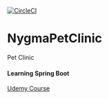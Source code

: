 [![CircleCI](https://circleci.com/gh/ninad458/nygma-pet-clinic.svg?style=svg)](https://circleci.com/gh/ninad458/nygma-pet-clinic)

# NygmaPetClinic
Pet Clinic

#### Learning Spring Boot

[Udemy Course](https://www.udemy.com/spring-framework-5-beginner-to-guru/learn/v4/content)
